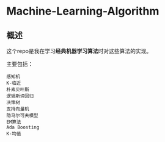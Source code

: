 # Machine-Learning-Algorithm

## 概述
这个repo是我在学习**经典机器学习算法**时对这些算法的实现。

主要包括：
    
    感知机
    K-临近
    朴素贝叶斯
    逻辑斯谛回归
    决策树
    支持向量机
    隐马尔可夫模型
    EM算法
    Ada Boosting
    K-均值
    
